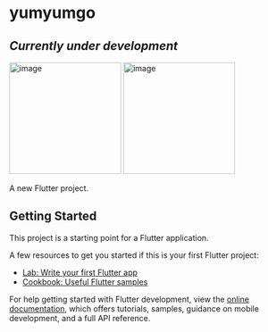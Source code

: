 # yumyumgo

## *Currently under development*

<img width="200" alt="image" src="https://github.com/LeyPopuli/yumyumgo/assets/118773922/4bfbac48-52ad-4baf-9372-598f201c58d6">

<img width="200" alt="image" src="https://github.com/LeyPopuli/yumyumgo/assets/118773922/80b3b12a-d1fd-490a-ae53-42fcdb9fdab0">


A new Flutter project.

## Getting Started

This project is a starting point for a Flutter application.

A few resources to get you started if this is your first Flutter project:

- [Lab: Write your first Flutter app](https://docs.flutter.dev/get-started/codelab)
- [Cookbook: Useful Flutter samples](https://docs.flutter.dev/cookbook)

For help getting started with Flutter development, view the
[online documentation](https://docs.flutter.dev/), which offers tutorials,
samples, guidance on mobile development, and a full API reference.
